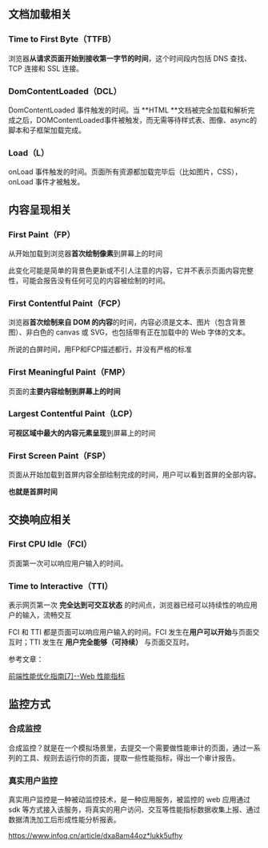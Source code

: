 ## 文档加载相关

### Time to First Byte（TTFB）

浏览器**从请求页面开始到接收第一字节的时间**，这个时间段内包括 DNS 查找、TCP 连接和 SSL 连接。

### DomContentLoaded（DCL）

DomContentLoaded 事件触发的时间。当 **HTML **文档被完全加载和解析完成之后，DOMContentLoaded事件被触发，而无需等待样式表、图像、async的脚本和子框架加载完成。

### Load（L）

onLoad 事件触发的时间。页面所有资源都加载完毕后（比如图片，CSS），onLoad 事件才被触发。

## 内容呈现相关

### First Paint（FP）

从开始加载到浏览器**首次绘制像素**到屏幕上的时间

此变化可能是简单的背景色更新或不引人注意的内容，它并不表示页面内容完整性，可能会报告没有任何可见的内容被绘制的时间。

### First Contentful Paint（FCP）

浏览器**首次绘制来自 DOM 的内容**的时间，内容必须是文本、图片（包含背景图）、非白色的 canvas 或 SVG，也包括带有正在加载中的 Web 字体的文本。

所说的白屏时间，用FP和FCP描述都行，并没有严格的标准

### First Meaningful Paint（FMP）

页面的**主要内容绘制到屏幕上的时间**

### Largest Contentful Paint（LCP） 

**可视区域中最大的内容元素呈现**到屏幕上的时间

### First Screen Paint（FSP）

页面从开始加载到首屏内容全部绘制完成的时间，用户可以看到首屏的全部内容。

**也就是首屏时间**

## 交换响应相关

### First CPU Idle（FCI）

页面第一次可以响应用户输入的时间。

### Time to Interactive（TTI）

表示网页第一次 **完全达到可交互状态** 的时间点，浏览器已经可以持续性的响应用户的输入，流畅交互

FCI 和 TTI 都是页面可以响应用户输入的时间。FCI 发生在**用户可以开始**与页面交互时；TTI 发生在 **用户完全能够（可持续）** 与页面交互时。

参考文章：

[前端性能优化指南[7]--Web 性能指标](https://juejin.cn/post/6844904153869713416#heading-0)

## 监控方式

### 合成监控

合成监控？就是在一个模拟场景里，去提交一个需要做性能审计的页面，通过一系列的工具、规则去运行你的页面，提取一些性能指标，得出一个审计报告。

### 真实用户监控

真实用户监控是一种被动监控技术，是一种应用服务，被监控的 web 应用通过 sdk 等方式接入该服务，将真实的用户访问、交互等性能指标数据收集上报、通过数据清洗加工后形成性能分析报表。

https://www.infoq.cn/article/dxa8am44oz*lukk5ufhy